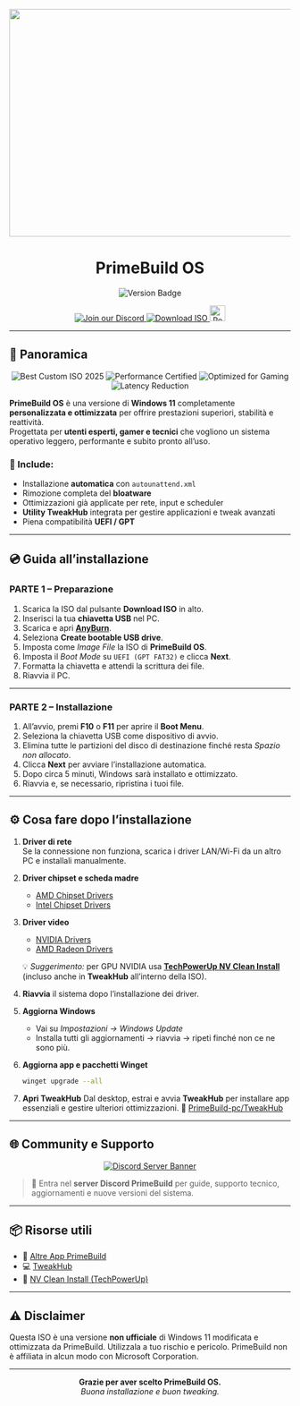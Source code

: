 <p align="center">
  <img width="1431" height="407" alt="image" src="https://github.com/user-attachments/assets/42d15e3f-bef3-45e8-96ce-0482a47cd252" />
</p>

<h1 align="center">PrimeBuild OS</h1>

<p align="center">
  <img src="https://img.shields.io/badge/version-1.0-blue?style=for-the-badge&logo=gitbook&logoColor=white" alt="Version Badge">
</p>

<p align="center">
  <a href="https://discord.gg/jBNk2vXKKd">
    <img src="https://img.shields.io/badge/Join%20our%20Discord-5865F2?style=for-the-badge&logo=discord&logoColor=white" alt="Join our Discord">
  </a>
  <a href="https://www.mediafire.com/file/mlo4xrfhv1k378u/Prime-Build-OS.zip/file">
    <img src="https://img.shields.io/badge/⬇️%20Download%20ISO-PrimeBuild%20OS-00BFFF?style=for-the-badge&logo=windows11&logoColor=white" alt="Download ISO">
  </a>
<a href="https://github.com/PrimeBuild-pc/PrimeBuild-OS">
  <img src="https://hits.seeyoufarm.com/api/count/incr/badge.svg?url=https://github.com/PrimeBuild-pc/PrimeBuild-OS&count_bg=%23ff4747&title_bg=%230a0a0a&icon=github.svg&icon_color=%23ffffff&title=REPO+VIEWS&edge_flat=false" alt="Repo Views" height="28">
</a>

</p>

---

## 🧭 Panoramica

<p align="center">
  <img src="https://img.shields.io/badge/🏆%20Best%20Custom%20ISO%20of%202025-orange?style=for-the-badge" alt="Best Custom ISO 2025">
  <img src="https://img.shields.io/badge/⚡%20Performance%20Certified-58%25%20Faster%20than%20Stock-blue?style=for-the-badge" alt="Performance Certified">
  <img src="https://img.shields.io/badge/🎮%20Optimized%20for%20Gaming-+15%20FPS%20avg-success?style=for-the-badge" alt="Optimized for Gaming">
  <img src="https://img.shields.io/badge/🕑%20Latency%20Reduction--22%25-lightgrey?style=for-the-badge" alt="Latency Reduction">
</p>

**PrimeBuild OS** è una versione di **Windows 11** completamente **personalizzata e ottimizzata** per offrire prestazioni superiori, stabilità e reattività.  
Progettata per **utenti esperti, gamer e tecnici** che vogliono un sistema operativo leggero, performante e subito pronto all’uso.

### 🔹 Include:
- Installazione **automatica** con `autounattend.xml`
- Rimozione completa del **bloatware**
- Ottimizzazioni già applicate per rete, input e scheduler
- **Utility TweakHub** integrata per gestire applicazioni e tweak avanzati
- Piena compatibilità **UEFI / GPT**

---

## 💿 Guida all’installazione

### **PARTE 1 – Preparazione**
1. Scarica la ISO dal pulsante **Download ISO** in alto.  
2. Inserisci la tua **chiavetta USB** nel PC.  
3. Scarica e apri **[AnyBurn](https://anyburn.com/)**.  
4. Seleziona **Create bootable USB drive**.  
5. Imposta come *Image File* la ISO di **PrimeBuild OS**.  
6. Imposta il *Boot Mode* su `UEFI (GPT FAT32)` e clicca **Next**.  
7. Formatta la chiavetta e attendi la scrittura dei file.  
8. Riavvia il PC.

---

### **PARTE 2 – Installazione**
1. All’avvio, premi **F10** o **F11** per aprire il **Boot Menu**.  
2. Seleziona la chiavetta USB come dispositivo di avvio.  
3. Elimina tutte le partizioni del disco di destinazione finché resta *Spazio non allocato*.  
4. Clicca **Next** per avviare l’installazione automatica.  
5. Dopo circa 5 minuti, Windows sarà installato e ottimizzato.  
6. Riavvia e, se necessario, ripristina i tuoi file.

---

## ⚙️ Cosa fare dopo l’installazione

1. **Driver di rete**  
   Se la connessione non funziona, scarica i driver LAN/Wi-Fi da un altro PC e installali manualmente.

2. **Driver chipset e scheda madre**  
   - [AMD Chipset Drivers](https://www.amd.com/en/support)  
   - [Intel Chipset Drivers](https://www.intel.com/content/www/us/en/download-center/home.html)

3. **Driver video**  
   - [NVIDIA Drivers](https://www.nvidia.com/download)  
   - [AMD Radeon Drivers](https://www.amd.com/en/support)

   💡 *Suggerimento:* per GPU NVIDIA usa [**TechPowerUp NV Clean Install**](https://www.techpowerup.com/download/techpowerup-nvcleanstall/)  
   (incluso anche in **TweakHub** all’interno della ISO).

4. **Riavvia** il sistema dopo l’installazione dei driver.  

5. **Aggiorna Windows**  
   - Vai su *Impostazioni → Windows Update*  
   - Installa tutti gli aggiornamenti → riavvia → ripeti finché non ce ne sono più.

6. **Aggiorna app e pacchetti Winget**
   ```bash
   winget upgrade --all
   ```

7. **Apri TweakHub**
   Dal desktop, estrai e avvia **TweakHub** per installare app essenziali e gestire ulteriori ottimizzazioni.
   🔗 [PrimeBuild-pc/TweakHub](https://github.com/PrimeBuild-pc/TweakHub)

---

## 🌐 Community e Supporto

<p align="center">
  <a href="https://discord.gg/jBNk2vXKKd">
    <img src="https://invidget.switchblade.xyz/jBNk2vXKKd" alt="Discord Server Banner">
  </a>
</p>

> 🔗 Entra nel **server Discord PrimeBuild** per guide, supporto tecnico, aggiornamenti e nuove versioni del sistema.

---

## 📦 Risorse utili

* 🧰 [Altre App PrimeBuild](https://github.com/PrimeBuild-pc?tab=repositories)
* 💻 [TweakHub](https://github.com/PrimeBuild-pc/TweakHub)
* 🧩 [NV Clean Install (TechPowerUp)](https://www.techpowerup.com/download/techpowerup-nvcleanstall/)

---

## ⚠️ Disclaimer

Questa ISO è una versione **non ufficiale** di Windows 11 modificata e ottimizzata da PrimeBuild.
Utilizzala a tuo rischio e pericolo.
PrimeBuild non è affiliata in alcun modo con Microsoft Corporation.

---

<p align="center">
  <b>Grazie per aver scelto PrimeBuild OS.</b><br>
  <i>Buona installazione e buon tweaking.</i>
</p>

